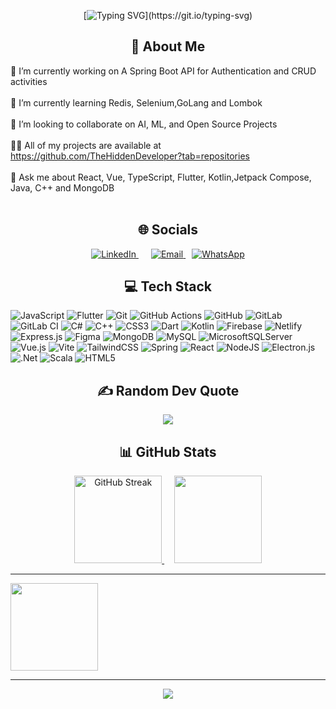 <link rel="stylesheet" href="https://cdnjs.cloudflare.com/ajax/libs/font-awesome/5.15.4/css/all.min.css">

<div align="center">

  [![Typing SVG](https://readme-typing-svg.demolab.com?font=Fira+Code&pause=1000&center=true&width=435&lines=%F0%9F%91%8BHowdy%2C+I'm+Rodney;I+am+a+Full-Stack+Developer;I+build+systems+from+scratch!)](https://git.io/typing-svg)
</div>


<h2 align="center">💫 About Me</h2>

🔭 I’m currently working on A Spring Boot API for Authentication and CRUD activities<br><br>
🌱 I’m currently learning Redis, Selenium,GoLang and Lombok<br><br>
👯 I’m looking to collaborate on AI, ML, and Open Source Projects<br><br>
👨‍💻 All of my projects are available at https://github.com/TheHiddenDeveloper?tab=repositories<br><br>
💬 Ask me about React, Vue, TypeScript, Flutter, Kotlin,Jetpack Compose, Java, C++ and MongoDB<br><br>


<h2 align="center">🌐 Socials</h2>
<div align="center">
  <a href="https://www.linkedin.com/in/haganrodney" style="margin-right: 10px;">
    <img src="https://img.shields.io/badge/LinkedIn-0077B5?style=for-the-badge&logo=linkedin&logoColor=white" alt="LinkedIn">
  </a>
  <a href="mailto:rodneyhagan74@gmail.com" style="margin-left: 10px;">
    <img src="https://img.shields.io/badge/Email-D14836?style=for-the-badge&logo=gmail&logoColor=white" alt="Email">
  </a>
  <a href="https://wa.me/233599135546" style="margin-left: 10px;">
    <img src="https://img.shields.io/badge/WhatsApp-25D366?style=for-the-badge&logo=whatsapp&logoColor=white" alt="WhatsApp">
  </a>
</div>

<h2 align="center">💻 Tech Stack </h2>

![JavaScript](https://img.shields.io/badge/javascript-%23323330.svg?style=for-the-badge&logo=javascript&logoColor=%23F7DF1E) ![Flutter](https://img.shields.io/badge/Flutter-%2302569B.svg?style=for-the-badge&logo=Flutter&logoColor=white) ![Git](https://img.shields.io/badge/git-%23F05033.svg?style=for-the-badge&logo=git&logoColor=white) ![GitHub Actions](https://img.shields.io/badge/github%20actions-%232671E5.svg?style=for-the-badge&logo=githubactions&logoColor=white) ![GitHub](https://img.shields.io/badge/github-%23121011.svg?style=for-the-badge&logo=github&logoColor=white) ![GitLab](https://img.shields.io/badge/gitlab-%23181717.svg?style=for-the-badge&logo=gitlab&logoColor=white) ![GitLab CI](https://img.shields.io/badge/gitlab%20CI-%23181717.svg?style=for-the-badge&logo=gitlab&logoColor=white) ![C#](https://img.shields.io/badge/c%23-%23239120.svg?style=for-the-badge&logo=csharp&logoColor=white) ![C++](https://img.shields.io/badge/c++-%2300599C.svg?style=for-the-badge&logo=c%2B%2B&logoColor=white) ![CSS3](https://img.shields.io/badge/css3-%231572B6.svg?style=for-the-badge&logo=css3&logoColor=white) ![Dart](https://img.shields.io/badge/dart-%230175C2.svg?style=for-the-badge&logo=dart&logoColor=white) ![Kotlin](https://img.shields.io/badge/kotlin-%237F52FF.svg?style=for-the-badge&logo=kotlin&logoColor=white) ![Firebase](https://img.shields.io/badge/firebase-%23039BE5.svg?style=for-the-badge&logo=firebase) ![Netlify](https://img.shields.io/badge/netlify-%23000000.svg?style=for-the-badge&logo=netlify&logoColor=#00C7B7) ![Express.js](https://img.shields.io/badge/express.js-%23404d59.svg?style=for-the-badge&logo=express&logoColor=%2361DAFB) ![Figma](https://img.shields.io/badge/figma-%23F24E1E.svg?style=for-the-badge&logo=figma&logoColor=white) ![MongoDB](https://img.shields.io/badge/MongoDB-%234ea94b.svg?style=for-the-badge&logo=mongodb&logoColor=white) ![MySQL](https://img.shields.io/badge/mysql-4479A1.svg?style=for-the-badge&logo=mysql&logoColor=white) ![MicrosoftSQLServer](https://img.shields.io/badge/Microsoft%20SQL%20Server-CC2927?style=for-the-badge&logo=microsoft%20sql%20server&logoColor=white) ![Vue.js](https://img.shields.io/badge/vue.js-%2335495e.svg?style=for-the-badge&logo=vuedotjs&logoColor=%234FC08D) ![Vite](https://img.shields.io/badge/vite-%23646CFF.svg?style=for-the-badge&logo=vite&logoColor=white) ![TailwindCSS](https://img.shields.io/badge/tailwindcss-%2338B2AC.svg?style=for-the-badge&logo=tailwind-css&logoColor=white) ![Spring](https://img.shields.io/badge/spring-%236DB33F.svg?style=for-the-badge&logo=spring&logoColor=white) ![React](https://img.shields.io/badge/react-%2320232a.svg?style=for-the-badge&logo=react&logoColor=%2361DAFB) ![NodeJS](https://img.shields.io/badge/node.js-6DA55F?style=for-the-badge&logo=node.js&logoColor=white) ![Electron.js](https://img.shields.io/badge/Electron-191970?style=for-the-badge&logo=Electron&logoColor=white) ![.Net](https://img.shields.io/badge/.NET-5C2D91?style=for-the-badge&logo=.net&logoColor=white) ![Scala](https://img.shields.io/badge/scala-%23DC322F.svg?style=for-the-badge&logo=scala&logoColor=white) ![HTML5](https://img.shields.io/badge/html5-%23E34F26.svg?style=for-the-badge&logo=html5&logoColor=white)

<h2 align="center">✍️ Random Dev Quote </h2>
<div align="center">
  <img class="img" src="https://quotes-github-readme.vercel.app/api?type=horizontal&theme=radical"/>
</div>


<h2 align="center">📊 GitHub Stats</h2>

<div align="center">
  <a href="https://git.io/streak-stats">
    <img height="140" src="https://streak-stats.demolab.com?user=TheHiddenDeveloper&theme=cobalt" alt="GitHub Streak" />
  </a>
  &nbsp;
  &nbsp;
  <img height="140" class="img" src="https://github-readme-stats.vercel.app/api?username=thehiddendeveloper&theme=tokyonight&hide_border=false&include_all_commits=true&count_private=true" />
</div>

---

<div style="display: flex; flex-direction: row;", align="center">
  <img height="140" class="img" src="https://github-readme-stats.vercel.app/api/top-langs/?username=thehiddendeveloper&theme=tokyonight&hide_border=false&include_all_commits=true&count_private=true&layout=compact" />
</div>

---
<div align="center">
  <img class="img" src="https://visitcount.itsvg.in/api?id=thehiddendeveloper&icon=0&color=0)](https://visitcount.itsvg.in"/>
</div>
